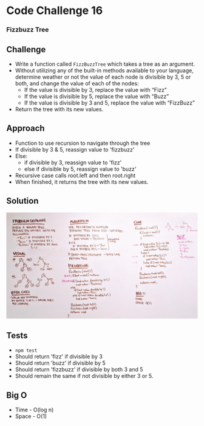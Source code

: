 # Code Challenge 16
### Fizzbuzz Tree

## Challenge
* Write a function called `FizzBuzzTree` which takes a tree as an argument.
* Without utilizing any of the built-in methods available to your language, determine weather or not the value of each node is divisible by 3, 5 or both, and change the value of each of the nodes:
  * If the value is divisible by 3, replace the value with “Fizz”
  * If the value is divisible by 5, replace the value with “Buzz”
  * If the value is divisible by 3 and 5, replace the value with “FizzBuzz”
* Return the tree with its new values.

## Approach
* Function to use recursion to navigate through the tree
* If divisible by 3 & 5, reassign value to 'fizzbuzz'
* Else:
  * if divisible by 3, reassign value to 'fizz'
  * else if divisible by 5, reassign value to 'buzz'
* Recursive case calls root.left and then root.right
* When finished, it returns the tree with its new values.

## Solution
![Whiteboard](assets/whiteboard.jpg)

## Tests
* `npm test`
* Should return 'fizz' if divisible by 3
* Should return 'buzz' if divisible by 5
* Should return 'fizzbuzz' if divisible by both 3 and 5
* Should remain the same if not divisible by either 3 or 5.

## Big O
* Time - O(log n)
* Space - O(1)
